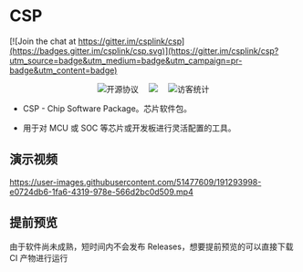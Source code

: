 # CSP

[![Join the chat at https://gitter.im/csplink/csp](https://badges.gitter.im/csplink/csp.svg)](https://gitter.im/csplink/csp?utm_source=badge&utm_medium=badge&utm_campaign=pr-badge&utm_content=badge)

<div align="center">
	<img src="https://img.shields.io/badge/license-Apache 2.0-blue" alt="开源协议">&emsp;
	<a href="https://csplink.github.io"><img src="https://img.shields.io/badge/wiki-文档-blue"></a>&emsp;
	<img src="https://visitor-badge.glitch.me/badge?page_id=csplink_csp" alt="访客统计" />
</div>

- CSP - Chip Software Package。芯片软件包。

- 用于对 MCU 或 SOC 等芯片或开发板进行灵活配置的工具。

## 演示视频

https://user-images.githubusercontent.com/51477609/191293998-e0724db6-1fa6-4319-978e-566d2bc0d509.mp4

## 提前预览

由于软件尚未成熟，短时间内不会发布 Releases，想要提前预览的可以直接下载 CI 产物进行运行